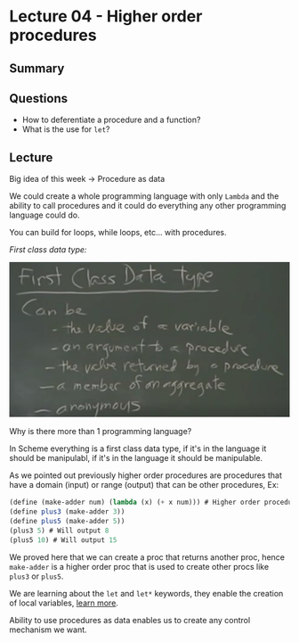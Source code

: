 # Lecture 04 - Higher order procedures

## Summary

## Questions

- How to deferentiate a procedure and a function?
- What is the use for `let`?

## Lecture

Big idea of this week -> Procedure as data

We could create a whole programming language with only `Lambda` and the ability to call procedures and it could do everything any other programming language could do.

You can build for loops, while loops, etc... with procedures.

_First class data type:_

![first class data type](assets/first_class_data_type.jpeg)

Why is there more than 1 programming language?

In Scheme everything is a first class data type, if it's in the language it should be manipulabl, if it's in the language it should be manipulable.

As we pointed out previously higher order procedures are procedures that have a domain (input) or range (output) that can be other procedures, Ex:

```scheme
(define (make-adder num) (lambda (x) (+ x num))) # Higher order procedure returning a proc
(define plus3 (make-adder 3))
(define plus5 (make-adder 5))
(plus3 5) # Will output 8
(plus5 10) # Will output 15
```

We proved here that we can create a proc that returns another proc, hence `make-adder` is a higher order proc that is used to create other procs like `plus3` or `plus5`.

We are learning about the `let` and `let*` keywords, they enable the creation of local variables, [learn more](https://www.cs.utexas.edu/ftp/garbage/cs345/schintro-v14/schintro_54.html).

Ability to use procedures as data enables us to create any control mechanism we want.
